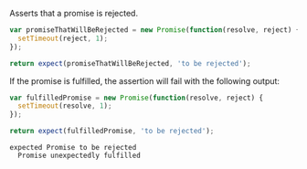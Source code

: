 Asserts that a promise is rejected.

<!-- unexpected-markdown async:true -->
```js
var promiseThatWillBeRejected = new Promise(function(resolve, reject) {
  setTimeout(reject, 1);
});

return expect(promiseThatWillBeRejected, 'to be rejected');
```

If the promise is fulfilled, the assertion will fail with the following output:

<!-- unexpected-markdown async:true -->
```js
var fulfilledPromise = new Promise(function(resolve, reject) {
  setTimeout(resolve, 1);
});

return expect(fulfilledPromise, 'to be rejected');
```

```output
expected Promise to be rejected
  Promise unexpectedly fulfilled
```
